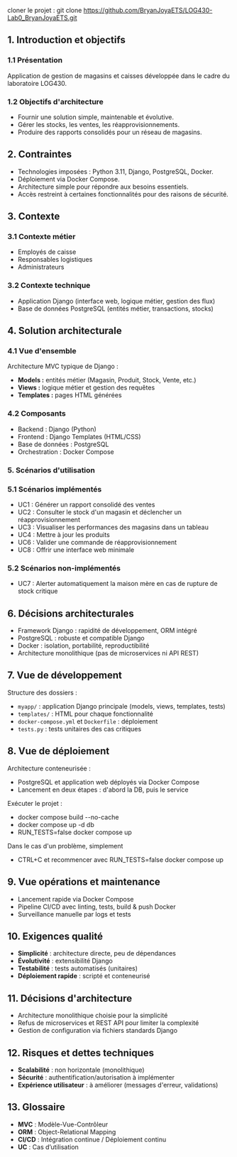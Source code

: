 cloner le projet : git clone https://github.com/BryanJoyaETS/LOG430-Lab0_BryanJoyaETS.git

## 1. Introduction et objectifs

### 1.1 Présentation
Application de gestion de magasins et caisses développée dans le cadre du laboratoire LOG430.

### 1.2 Objectifs d'architecture
- Fournir une solution simple, maintenable et évolutive.
- Gérer les stocks, les ventes, les réapprovisionnements.
- Produire des rapports consolidés pour un réseau de magasins.

## 2. Contraintes

- Technologies imposées : Python 3.11, Django, PostgreSQL, Docker.
- Déploiement via Docker Compose.
- Architecture simple pour répondre aux besoins essentiels.
- Accès restreint à certaines fonctionnalités pour des raisons de sécurité.

## 3. Contexte

### 3.1 Contexte métier
- Employés de caisse
- Responsables logistiques
- Administrateurs

### 3.2 Contexte technique
- Application Django (interface web, logique métier, gestion des flux)
- Base de données PostgreSQL (entités métier, transactions, stocks)

## 4. Solution architecturale

### 4.1 Vue d'ensemble
Architecture MVC typique de Django :
- **Models :** entités métier (Magasin, Produit, Stock, Vente, etc.)
- **Views :** logique métier et gestion des requêtes
- **Templates :** pages HTML générées

### 4.2 Composants
- Backend : Django (Python)
- Frontend : Django Templates (HTML/CSS)
- Base de données : PostgreSQL
- Orchestration : Docker Compose

### 5. Scénarios d'utilisation

### 5.1 Scénarios implémentés
- UC1 : Générer un rapport consolidé des ventes
- UC2 : Consulter le stock d'un magasin et déclencher un réapprovisionnement
- UC3 : Visualiser les performances des magasins dans un tableau
- UC4 : Mettre à jour les produits
- UC6 : Valider une commande de réapprovisionnement
- UC8 : Offrir une interface web minimale

### 5.2 Scénarios non-implémentés
- UC7 : Alerter automatiquement la maison mère en cas de rupture de stock critique

## 6. Décisions architecturales

- Framework Django : rapidité de développement, ORM intégré
- PostgreSQL : robuste et compatible Django
- Docker : isolation, portabilité, reproductibilité
- Architecture monolithique (pas de microservices ni API REST)

## 7. Vue de développement

Structure des dossiers :

- `myapp/` : application Django principale (models, views, templates, tests)
- `templates/` : HTML pour chaque fonctionnalité
- `docker-compose.yml` et `Dockerfile` : déploiement
- `tests.py` : tests unitaires des cas critiques

## 8. Vue de déploiement

Architecture conteneurisée :

- PostgreSQL et application web déployés via Docker Compose
- Lancement en deux étapes : d'abord la DB, puis le service 

Exécuter le projet : 

- docker compose build --no-cache
- docker compose up -d db
- RUN_TESTS=false docker compose up

Dans le cas d'un problème, simplement 

- CTRL+C et recommencer avec RUN_TESTS=false docker compose up

## 9. Vue opérations et maintenance

- Lancement rapide via Docker Compose
- Pipeline CI/CD avec linting, tests, build & push Docker
- Surveillance manuelle par logs et tests

## 10. Exigences qualité

- **Simplicité** : architecture directe, peu de dépendances
- **Évolutivité** : extensibilité Django
- **Testabilité** : tests automatisés (unitaires)
- **Déploiement rapide** : scripté et conteneurisé

## 11. Décisions d'architecture

- Architecture monolithique choisie pour la simplicité
- Refus de microservices et REST API pour limiter la complexité
- Gestion de configuration via fichiers standards Django

## 12. Risques et dettes techniques

- **Scalabilité** : non horizontale (monolithique)
- **Sécurité** : authentification/autorisation à implémenter
- **Expérience utilisateur** : à améliorer (messages d'erreur, validations)

## 13. Glossaire

- **MVC** : Modèle-Vue-Contrôleur
- **ORM** : Object-Relational Mapping
- **CI/CD** : Intégration continue / Déploiement continu
- **UC** : Cas d’utilisation